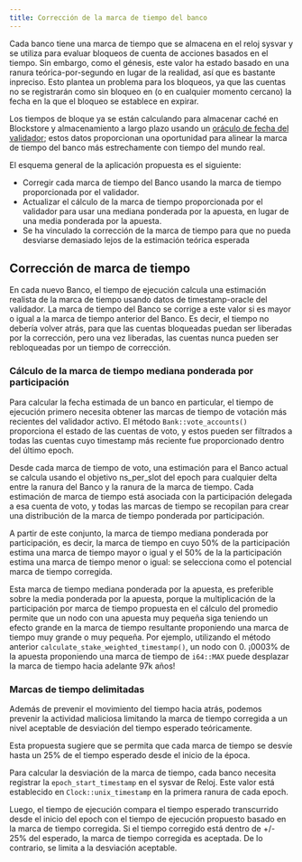 ```yaml
---
title: Corrección de la marca de tiempo del banco
---
```


Cada banco tiene una marca de tiempo que se almacena en el reloj sysvar y se utiliza para evaluar bloqueos de cuenta de acciones basados en el tiempo. Sin embargo, como el génesis, este valor ha estado basado en una ranura teórica-por-segundo en lugar de la realidad, así que es bastante inpreciso. Esto plantea un problema para los bloqueos, ya que las cuentas no se registrarán como sin bloqueo en (o en cualquier momento cercano) la fecha en la que el bloqueo se establece en expirar.

Los tiempos de bloque ya se están calculando para almacenar caché en Blockstore y almacenamiento a largo plazo usando un [oráculo de fecha del validador](validator-timestamp-oracle.md); estos datos proporcionan una oportunidad para alinear la marca de tiempo del banco más estrechamente con tiempo del mundo real.

El esquema general de la aplicación propuesta es el siguiente:

- Corregir cada marca de tiempo del Banco usando la marca de tiempo proporcionada por el validador.
- Actualizar el cálculo de la marca de tiempo proporcionada por el validador para usar una mediana ponderada por la apuesta, en lugar de una media ponderada por la apuesta.
- Se ha vinculado la corrección de la marca de tiempo para que no pueda desviarse demasiado lejos de la estimación teórica esperada

## Corrección de marca de tiempo

En cada nuevo Banco, el tiempo de ejecución calcula una estimación realista de la marca de tiempo usando datos de timestamp-oracle del validador. La marca de tiempo del Banco se corrige a este valor si es mayor o igual a la marca de tiempo anterior del Banco. Es decir, el tiempo no debería volver atrás, para que las cuentas bloqueadas puedan ser liberadas por la corrección, pero una vez liberadas, las cuentas nunca pueden ser rebloqueadas por un tiempo de corrección.

### Cálculo de la marca de tiempo mediana ponderada por participación

Para calcular la fecha estimada de un banco en particular, el tiempo de ejecución primero necesita obtener las marcas de tiempo de votación más recientes del validador activo. El método `Bank::vote_accounts()` proporciona el estado de las cuentas de voto, y estos pueden ser filtrados a todas las cuentas cuyo timestamp más reciente fue proporcionado dentro del último epoch.

Desde cada marca de tiempo de voto, una estimación para el Banco actual se calcula usando el objetivo ns_per_slot del epoch para cualquier delta entre la ranura del Banco y la ranura de la marca de tiempo. Cada estimación de marca de tiempo está asociada con la participación delegada a esa cuenta de voto, y todas las marcas de tiempo se recopilan para crear una distribución de la marca de tiempo ponderada por participación.

A partir de este conjunto, la marca de tiempo mediana ponderada por participación, es decir, la marca de tiempo en cuyo 50% de la participación estima una marca de tiempo mayor o igual y el 50% de la la participación estima una marca de tiempo menor o igual: se selecciona como el potencial marca de tiempo corregida.

Esta marca de tiempo mediana ponderada por la apuesta, es preferible sobre la media ponderada por la apuesta, porque la multiplicación de la participación por marca de tiempo propuesta en el cálculo del promedio permite que un nodo con una apuesta muy pequeña siga teniendo un efecto grande en la marca de tiempo resultante proponiendo una marca de tiempo muy grande o muy pequeña. Por ejemplo, utilizando el método anterior `calculate_stake_weighted_timestamp()`, un nodo con 0. ¡0003% de la apuesta proponiendo una marca de tiempo de `i64::MAX` puede desplazar la marca de tiempo hacia adelante 97k años!

### Marcas de tiempo delimitadas

Además de prevenir el movimiento del tiempo hacia atrás, podemos prevenir la actividad maliciosa limitando la marca de tiempo corregida a un nivel aceptable de desviación del tiempo esperado teóricamente.

Esta propuesta sugiere que se permita que cada marca de tiempo se desvíe hasta un 25% de el tiempo esperado desde el inicio de la época.

Para calcular la desviación de la marca de tiempo, cada banco necesita registrar la `epoch_start_timestamp` en el sysvar de Reloj. Este valor está establecido en `Clock::unix_timestamp` en la primera ranura de cada epoch.

Luego, el tiempo de ejecución compara el tiempo esperado transcurrido desde el inicio del epoch con el tiempo de ejecución propuesto basado en la marca de tiempo corregida. Si el tiempo corregido está dentro de +/- 25% del esperado, la marca de tiempo corregida es aceptada. De lo contrario, se limita a la desviación aceptable.
